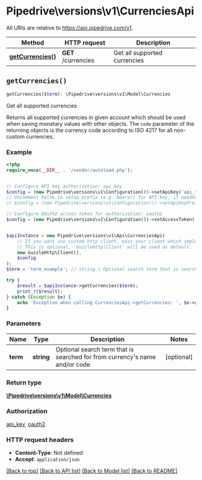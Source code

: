 # Pipedrive\versions\v1\CurrenciesApi

All URIs are relative to https://api.pipedrive.com/v1.

Method | HTTP request | Description
------------- | ------------- | -------------
[**getCurrencies()**](CurrenciesApi.md#getCurrencies) | **GET** /currencies | Get all supported currencies


## `getCurrencies()`

```php
getCurrencies($term): \Pipedrive\versions\v1\Model\Currencies
```

Get all supported currencies

Returns all supported currencies in given account which should be used when saving monetary values with other objects. The `code` parameter of the returning objects is the currency code according to ISO 4217 for all non-custom currencies.

### Example

```php
<?php
require_once(__DIR__ . '/vendor/autoload.php');


// Configure API key authorization: api_key
$config = (new Pipedrive\versions\v1\Configuration())->setApiKey('api_token', 'YOUR_API_KEY');
// Uncomment below to setup prefix (e.g. Bearer) for API key, if needed
// $config = (new Pipedrive\versions\v1\Configuration())->setApiKeyPrefix('api_token', 'Bearer');

// Configure OAuth2 access token for authorization: oauth2
$config = (new Pipedrive\versions\v1\Configuration())->setAccessToken('YOUR_ACCESS_TOKEN');


$apiInstance = new Pipedrive\versions\v1\Api\CurrenciesApi(
    // If you want use custom http client, pass your client which implements `GuzzleHttp\ClientInterface`.
    // This is optional, `GuzzleHttp\Client` will be used as default.
    new GuzzleHttp\Client(),
    $config
);
$term = 'term_example'; // string | Optional search term that is searched for from currency's name and/or code

try {
    $result = $apiInstance->getCurrencies($term);
    print_r($result);
} catch (Exception $e) {
    echo 'Exception when calling CurrenciesApi->getCurrencies: ', $e->getMessage(), PHP_EOL;
}
```

### Parameters

Name | Type | Description  | Notes
------------- | ------------- | ------------- | -------------
 **term** | **string**| Optional search term that is searched for from currency&#39;s name and/or code | [optional]

### Return type

[**\Pipedrive\versions\v1\Model\Currencies**](../Model/Currencies.md)

### Authorization

[api_key](../../README.md#api_key), [oauth2](../../README.md#oauth2)

### HTTP request headers

- **Content-Type**: Not defined
- **Accept**: `application/json`

[[Back to top]](#) [[Back to API list]](../../README.md#endpoints)
[[Back to Model list]](../../../../README.md#models)
[[Back to README]](../../../../README.md)
